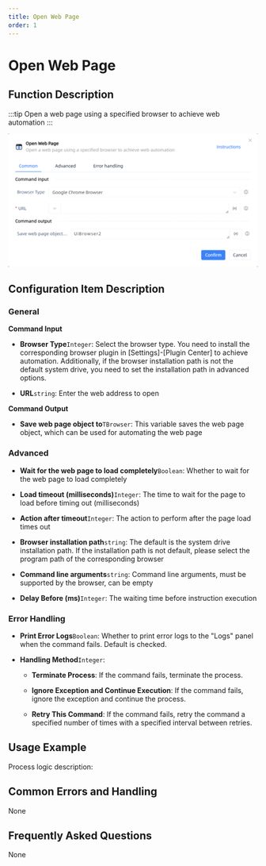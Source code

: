 ```yaml
---
title: Open Web Page
order: 1
---
```


# Open Web Page

## Function Description

:::tip 
Open a web page using a specified browser to achieve web automation
:::

![Open Web Page](../../assets/Open%20Web%20Page_command.png)

## Configuration Item Description

### General

**Command Input**

- **Browser Type**`Integer`: Select the browser type. You need to install the corresponding browser plugin in [Settings]-[Plugin Center] to achieve automation. Additionally, if the browser installation path is not the default system drive, you need to set the installation path in advanced options.

- **URL**`string`: Enter the web address to open


**Command Output**

- **Save web page object to**`TBrowser`: This variable saves the web page object, which can be used for automating the web page

### Advanced

- **Wait for the web page to load completely**`Boolean`: Whether to wait for the web page to load completely

- **Load timeout (milliseconds)**`Integer`: The time to wait for the page to load before timing out (milliseconds)

- **Action after timeout**`Integer`: The action to perform after the page load times out

- **Browser installation path**`string`: The default is the system drive installation path. If the installation path is not default, please select the program path of the corresponding browser

- **Command line arguments**`string`: Command line arguments, must be supported by the browser, can be empty

- **Delay Before (ms)**`Integer`: The waiting time before instruction execution

### Error Handling

- **Print Error Logs**`Boolean`: Whether to print error logs to the "Logs" panel when the command fails. Default is checked. 

- **Handling Method**`Integer`:

    - **Terminate Process**: If the command fails, terminate the process.

    - **Ignore Exception and Continue Execution**: If the command fails, ignore the exception and continue the process.

    - **Retry This Command**: If the command fails, retry the command a specified number of times with a specified interval between retries.

## Usage Example

Process logic description:

## Common Errors and Handling

None

## Frequently Asked Questions

None

